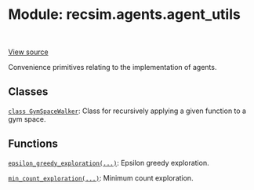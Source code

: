 <div itemscope itemtype="http://developers.google.com/ReferenceObject">
<meta itemprop="name" content="recsim.agents.agent_utils" />
<meta itemprop="path" content="Stable" />
</div>

# Module: recsim.agents.agent_utils

<table class="tfo-notebook-buttons tfo-api" align="left">
</table>

<a target="_blank" href="https://github.com/google-research/recsim/tree/master/recsim//agents/agent_utils.py">View
source</a>

Convenience primitives relating to the implementation of agents.

<!-- Placeholder for "Used in" -->

## Classes

[`class GymSpaceWalker`](../../recsim/agents/agent_utils/GymSpaceWalker.md):
Class for recursively applying a given function to a gym space.

## Functions

[`epsilon_greedy_exploration(...)`](../../recsim/agents/agent_utils/epsilon_greedy_exploration.md):
Epsilon greedy exploration.

[`min_count_exploration(...)`](../../recsim/agents/agent_utils/min_count_exploration.md):
Minimum count exploration.
